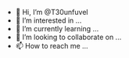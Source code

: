 - 👋 Hi, I’m @T30unfuvel
- 👀 I’m interested in ...
- 🌱 I’m currently learning ...
- 💞️ I’m looking to collaborate on ...
- 📫 How to reach me ...

<!---
T30unfuvel/T30unfuvel is a ✨ special ✨ repository because its `README.md` (this file) appears on your GitHub profile.
You can click the Preview link to take a look at your changes.
--->
